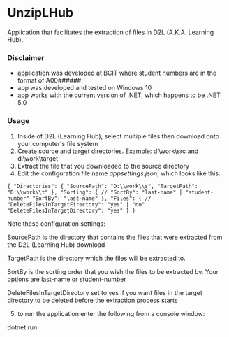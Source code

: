 # UnzipLHub
Application that facilitates the extraction of files in D2L (A.K.A. Learning Hub).

### Disclaimer
* application was developed at BCIT where student numbers are in the format of A00######.
* app was developed and tested on Windows 10
* app works with the current version of .NET, which happens to be .NET 5.0

### Usage
1. Inside of D2L (Learning Hub), select multiple files then download onto your computer's file system
2. Create source and target directories. Example: d:\work\src and d:\work\target
3. Extract the file that you downloaded to the source directory
4. Edit the configuration file name *appsettings.json*, which looks like this:

`{
    "Directories": {
      "SourcePath": "D:\\work\\s",
      "TargetPath": "D:\\work\\t"
    },
    "Sorting": {
        // "SortBy": "last-name" | "student-number"
        "SortBy": "last-name"
    },
    "Files": {
        // "DeleteFilesInTargetFirectory": "yes" | "no"
        "DeleteFilesInTargetDirectory": "yes"
    }
}`
  
Note these configuration settings:

SourcePath is the directory that contains the files that were extracted from the D2L (Learning Hub) download

TargetPath is the directory which the files will be extracted to.

SortBy is the sorting order that you wish the files to be extracted by. Your options are last-name or student-number

DeleteFilesInTargetDirectory set to yes if you want files in the target directory to be deleted before the extraction process starts

5. to run the application enter the following from a console window:

dotnet run
